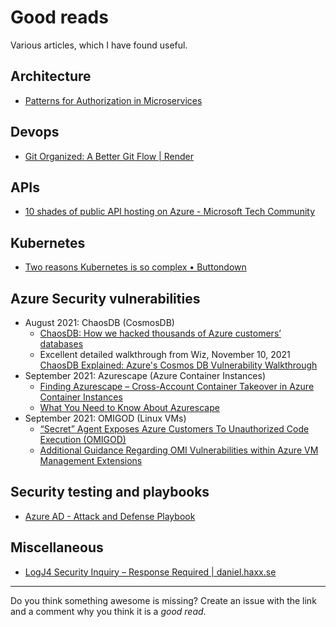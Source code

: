 # Good reads

Various articles, which I have found useful.

## Architecture

- [Patterns for Authorization in Microservices](https://www.osohq.com/post/microservices-authorization-patterns)

## Devops

- [Git Organized: A Better Git Flow | Render](https://render.com/blog/git-organized-a-better-git-flow)

## APIs

- [10 shades of public API hosting on Azure - Microsoft Tech Community](https://techcommunity.microsoft.com/t5/azure-developer-community-blog/10-shades-of-public-api-hosting-on-azure/ba-p/2989856)

## Kubernetes

- [Two reasons Kubernetes is so complex • Buttondown](https://buttondown.email/nelhage/archive/two-reasons-kubernetes-is-so-complex/)

## Azure Security vulnerabilities

- August 2021: ChaosDB (CosmosDB)
  - [ChaosDB: How we hacked thousands of Azure customers’ databases](https://www.wiz.io/blog/chaosdb-how-we-hacked-thousands-of-azure-customers-databases)
  - Excellent detailed walkthrough from Wiz, November 10, 2021 [ChaosDB Explained: Azure's Cosmos DB Vulnerability Walkthrough](https://www.wiz.io/blog/chaosdb-explained-azures-cosmos-db-vulnerability-walkthrough)
- September 2021: Azurescape (Azure Container Instances)
  - [Finding Azurescape – Cross-Account Container Takeover in Azure Container Instances](https://unit42.paloaltonetworks.com/azure-container-instances/)
  - [What You Need to Know About Azurescape](https://www.paloaltonetworks.com/blog/2021/09/azurescape/)
- September 2021: OMIGOD (Linux VMs)
  - [“Secret” Agent Exposes Azure Customers To Unauthorized Code Execution (OMIGOD)](https://www.wiz.io/blog/secret-agent-exposes-azure-customers-to-unauthorized-code-execution)
  - [Additional Guidance Regarding OMI Vulnerabilities within Azure VM Management Extensions](https://msrc-blog.microsoft.com/2021/09/16/additional-guidance-regarding-omi-vulnerabilities-within-azure-vm-management-extensions/)

## Security testing and playbooks

- [Azure AD - Attack and Defense Playbook](https://github.com/Cloud-Architekt/AzureAD-Attack-Defense)

## Miscellaneous

- [LogJ4 Security Inquiry – Response Required | daniel.haxx.se](https://daniel.haxx.se/blog/2022/01/24/logj4-security-inquiry-response-required/)

---
Do you think something awesome is missing? Create an issue with the link and a comment why you think it is a *good read*.
